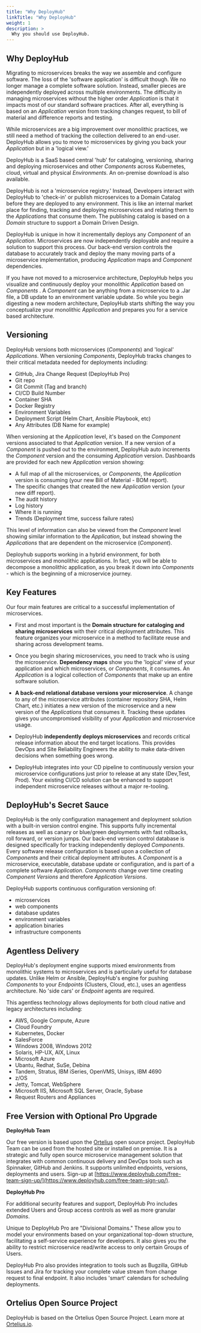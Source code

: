 ```yaml
---
title: "Why DeployHub"
linkTitle: "Why DeployHub"
weight: 1
description: >
  Why you should use DeployHub.
---
```


## Why DeployHub

Migrating to microservices breaks the way we assemble and configure software.  The loss of the 'software application' is difficult though. We no longer manage a complete software solution. Instead, smaller pieces are independently deployed across multiple environments. The difficulty in managing microservices without the higher order _Application_ is that it impacts most of our standard software practices.  After all, everything is based on an _Application_ version from tracking changes request, to bill of material and difference reports and testing.

While microservices are a big improvement over monolithic practices, we still need a method of tracking the collection delivered to an end-user. DeployHub allows you to move to microservices by giving you back your _Application_ but in a 'logical view.'

DeployHub is a SaaS based central 'hub' for cataloging, versioning, sharing and deploying microservices and other _Components_ across Kubernetes, cloud, virtual and physical _Environments_. An on-premise download is also available.

DeployHub is not a 'microservice registry.' Instead, Developers interact with DeployHub to 'check-in' or publish microservices to a Domain Catalog before they are deployed to any environment. This is like an internal market place for finding, tracking and deploying microservices and relating them to the _Applications_ that consume them. The publishing catalog is based on a _Domain_ structure to support a Domain Driven Design.

DeployHub is unique in how it incrementally deploys any _Component_ of an _Application_. Microservices are now independently deployable and require a solution to support this process. Our back-end version controls the database to accurately track and deploy the many moving parts of a microservice implementation, producing _Application_ maps and _Component_ dependencies.

If you have not moved to a microservice architecture, DeployHub  helps you visualize and continuously deploy your monolithic _Application_ based on _Components_ .  A _Component_ can be anything from a microservice to a .Jar file, a DB update to an environment variable update.  So while you begin digesting a new modern architecture, DeployHub starts shifting the way you conceptualize your monolithic _Application_ and prepares you for a service based architecture.

## Versioning

DeployHub versions both microservices (_Components_) and 'logical' _Applications_.  When versioning _Components_, DeployHub tracks changes to their critical metadata needed for deployments including:

- GitHub, Jira Change Request (DeployHub Pro)
- Git repo
- Git Commit (Tag and branch)
- CI/CD Build Number
- Container SHA
- Docker Registry
- Environment Variables
- Deployment Script (Helm Chart, Ansible Playbook, etc)
- Any Attributes (DB Name for example)

When versioning at the _Application_ level, it's based on the _Component_ versions associated to that _Application_ version. If a new version of a _Component_ is pushed out to the environment, DeployHub auto increments the _Component_ version and the consuming _Application_ version.  Dashboards are provided for each new _Application_ version showing:

- A full map of all the microservices, or _Components_, the _Application_ version is consuming (your new Bill of Material - BOM report).
- The specific changes that created the new _Application_ version (your new diff report).
- The audit history
- Log history
- Where it is running
- Trends (Deployment time, success failure rates)

This level of information can also be viewed from the _Component_ level showing similar information to the _Application_, but instead showing the _Applications_ that are dependent on the microservice (_Component_).

Deployhub supports working in a hybrid environment, for both microservices and monolithic applications. In fact, you will be able to decompose a monolithic application, as you break it down into _Components_ - which is the beginning of a microservice journey.

## Key Features 

Our four main features are critical to a successful implementation of microservices.

- First and most important is the **Domain structure for cataloging and sharing microservices** with their critical deployment attributes. This feature organizes your microservice in a method to facilitate reuse and sharing across development teams.

- Once you begin sharing microservices, you need to track who is using the microservice.  **Dependency maps** show you the 'logical' view of your application and which microservices, or _Components_, it consumes. An _Application_ is a logical collection of _Components_ that make up an entire software solution.

- **A back-end relational database versions your microservice**. A change to any of the microservice attributes (container repository SHA, Helm Chart, etc.) initiates a new version of the microservice and a new version of the _Applications_ that consumes it. Tracking these updates gives you uncompromised visibility of your _Application_ and microservice usage.  

- DeployHub **independently deploys microservices** and records critical release information about the end target locations. This provides DevOps and Site Reliability Engineers the ability to make data-driven decisions when something goes wrong.

- DeployHub integrates into your CD pipeline to continuously version your microservice configurations just prior to release at any state (Dev,Test, Prod). Your existing CI/CD solution can be enhanced to support independent microservice releases without a major re-tooling.

## DeployHub's Secret Sauce

DeployHub is the only configuration management and deployment solution with a built-in version control engine. This supports fully incremental releases as well as canary or blue/green deployments with fast rollbacks, roll forward, or version jumps. Our back-end version control database is designed specifically for tracking independently deployed _Components_. Every software release configuration is based upon a collection of _Components_ and their critical deployment attributes. A _Component_ is a microservice, executable, database update or configuration, and is part of a complete software _Application_. _Components_ change over time creating _Component Versions_ and therefore _Application Versions_. 

DeployHub supports continuous configuration versioning of:

- microservices
- web components
- database updates
- environment variables
- application binaries
- infrastructure components

## Agentless Delivery

DeployHub's deployment engine supports mixed environments from monolithic systems to microservices and is particularly useful for database updates.  Unlike Helm or Ansible, DeployHub's engine for pushing _Components_ to your _Endpoints_ (Clusters, Cloud, etc.), uses an agentless architecture. No 'side cars' or _Endpoint_ agents are required.  

This agentless technology allows deployments for both cloud native and legacy architectures including:

- AWS, Google Compute, Azure
- Cloud Foundry
- Kubernetes, Docker
- SalesForce
- Windows 2008, Windows 2012
- Solaris, HP-UX, AIX, Linux
- Microsoft Azure
- Ubantu, Redhat, SuSe, Debina
- Tandem, Stratus, IBM iSeries, OpenVMS, Unisys, IBM 4690
- z/OS
- Jetty, Tomcat, WebSphere
- Microsoft IIS, Microsoft SQL Server, Oracle, Sybase
- Request Routers and Appliances

## Free Version with Optional Pro Upgrade


**DeployHub Team**

Our free version is based upon the [Ortelius](https://www.ortelius.io/) open source project. DeployHub Team can be used from the hosted site or installed on premise. It is a strategic and fully open source microservice management solution that integrates with common continuous delivery and DevOps tools such as Spinnaker, GitHub and Jenkins. It supports unlimited endpoints, versions, deployments and users. Sign-up at [https://www.deployhub.com/free-team-sign-up/](https://www.deployhub.com/free-team-sign-up/).

**DeployHub Pro**

For additional security features and support, DeployHub Pro includes extended Users and Group access controls as well as more granular _Domains_.

Unique to DeployHub Pro are "Divisional Domains." These allow you to model your environments based on your organizational top-down structure, facilitating a self-service experience for developers. It also gives you the ability to restrict microservice read/write access to only certain Groups of Users.

DeployHub Pro also provides integration to tools such as Bugzilla, GitHub Issues and Jira for tracking your complete value stream from change request to final endpoint. It also includes 'smart' calendars for scheduling deployments.

## Ortelius Open Source Project

DeployHub is based on the Ortelius Open Source Project. Learn more at [Ortelius.io](http://www.ortelius.io/).
